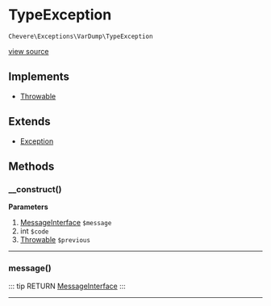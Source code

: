 # TypeException

`Chevere\Exceptions\VarDump\TypeException`

[view source](https://github.com/chevere/chevere/blob/master/exceptions/VarDump/TypeException.php)

## Implements

- [Throwable](https://www.php.net/manual/class.throwable)
## Extends

- [Exception](../Core/Exception.md)

## Methods

### __construct()

**Parameters**

1. [MessageInterface](../../Interfaces/Message/MessageInterface.md) `$message`
2. int `$code`
3. [Throwable](https://www.php.net/manual/class.throwable) `$previous`

---

### message()

::: tip RETURN
[MessageInterface](../../Interfaces/Message/MessageInterface.md)
:::


---

